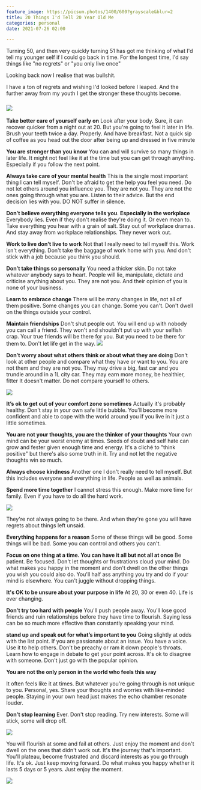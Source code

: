 ```yaml
---
feature_image: https://picsum.photos/1400/600?grayscale&blur=2
title: 20 Things I'd Tell 20 Year Old Me
categories: personal
date: 2021-07-26 02:00

---
```

Turning 50, and then very quickly turning 51 has got me thinking of what I'd tell my younger self if I could go back in time. For the longest time, I'd say things like "no regrets" or "you only live once"

Looking back now I realise that was bullshit.

I have a ton of regrets and wishing I'd looked before I leaped. And the further away from my youth I get the stronger these thoughts become.

### ![](https://res.cloudinary.com/paddysplace/image/upload/v1630102067/20_Things_omnhwt.png)

**Take better care of yourself early on** Look after your body. Sure, it can recover quicker from a night out at 20. But you're going to feel it later in life. Brush your teeth twice a day. Properly. And have breakfast. Not a quick sip of coffee as you head out the door after being up and dressed in five minute

**You are stronger than you know** You can and will survive so many things in later life. It might not feel like it at the time but you can get through anything. Especially if you follow the next point.


**Always take care of your mental health**  This is the single most important thing I can tell myself. Don't be afraid to get the help you feel you need. Do not let others around you influence you. They are not you. They are not the ones going through what you are. Listen to their advice. But the end decision lies with you. DO NOT suffer in silence.


**Don’t believe everything everyone tells you**. **Especially in the workplace** Everybody lies.  Even if they don't realise they're doing it. Or even mean to. Take everything you hear with a grain of salt. Stay out of workplace dramas. And stay away from workplace relationships. They never work out.


**Work to live don’t live to work** Not that I really need to tell myself this. Work isn't everything. Don't take the baggage of work home with you. And don't stick with a job because you think you should.


**Don’t take things so personally** You need a thicker skin. Do not take whatever anybody says to heart. People will lie, manipulate, dictate and criticise anything about you. They are not you. And their opinion of you is none of your business.


**Learn to embrace change** There will be many changes in life, not all of them positive. Some changes you can change. Some you can't. Don't dwell on the things outside your control.


**Maintain friendships** Don't shut people out. You will end up with nobody you can call a friend. They won't and shouldn't put up with your selfish crap. Your true friends will be there for you. But you need to be there for them to.  Don't let life get in the way.
![](https://res.cloudinary.com/paddysplace/image/upload/v1627250397/blog/undraw/undraw_Social_media_re_w12q_dbdqwh.png)

**Don’t worry about what others think or about what they are doing** Don't look at other people and compare what they have or want to you. You are not them and they are not you. They may drive a big, fast car and you trundle around in a 1L city car. They may earn more money, be healthier, fitter It doesn't matter. Do not compare yourself to others.

![](https://res.cloudinary.com/paddysplace/image/upload/v1630105679/blog/20_Things_insta_l1aadf.png)

**It’s ok to get out of your comfort zone sometimes** Actually it's probably healthy. Don't stay in your own safe little bubble. You'll become more confident and able to cope with the world around you if you live in it just a little sometimes.

**You are not your thoughts, you are the thinker of your thoughts** Your own mind can be your worst enemy at times. Seeds of doubt and self hate can grow and fester given enough time and energy. It's a cliché to "think positive" but there's also some truth in it. Try and not let the negative thoughts win so much.

**Always choose kindness** Another one I don't really need to tell myself. But this includes everyone and everything in life. People as well as animals.

**Spend more time together** I cannot stress this enough. Make more time for family. Even if you have to do all the hard work.

![](https://res.cloudinary.com/paddysplace/image/upload/v1627250397/blog/undraw/undraw_fatherhood_7i19_hysxfi.png)

They're not always going to be there. And when they're gone you will have regrets about things left unsaid.

**Everything happens for a reason** Some of these things will be good. Some things will be bad. Some you can control and others you can't.

**Focus on one thing at a time. You can have it all but not all at once** Be patient. Be focused. Don't let thoughts or frustrations cloud your mind. Do what makes you happy in the moment and don't dwell on the other things you wish you could also do. You'll half ass anything you try and do if your mind is elsewhere. You can't juggle without dropping things.

**It's OK to be unsure about your purpose in life** At 20, 30 or even 40. Life is ever changing. 

**Don't try too hard with people** You'll push people away. You'll lose good friends and ruin relationships before they have time to flourish. Saying less can be so much more effective than constantly speaking your mind.

**stand up and speak out for what’s important to you** Going slightly at odds with the list point. If you are passionate about an issue. You have a voice. Use it to help others. Don't be preachy or ram it down people's throats. Learn how to engage in debate to get your point across. It's ok to disagree with someone. Don't just go with the popular opinion.

**You are not the only person in the world who feels this way**

It often feels like it at times. But whatever you're going through is not unique to you. Personal, yes. Share your thoughts and worries with like-minded people. Staying in your own head just makes the echo chamber resonate louder.

**Don't stop learning** Ever. Don't stop reading. Try new interests. Some will stick, some will drop off.

![](https://res.cloudinary.com/paddysplace/image/upload/v1627250397/blog/undraw/undraw_exams_g4ow_jd1g7g.png)

You will flourish at some and fail at others. Just enjoy the moment and don't dwell on the ones that didn't work out. It's the journey that's important. You'll plateau, become frustrated and discard interests as you go through life. It's ok. Just keep moving forward. Do what makes you happy whether it lasts 5 days or 5 years. Just enjoy the moment.

![](https://res.cloudinary.com/paddysplace/image/upload/v1630105681/blog/20_Things1_lldoaf.png)